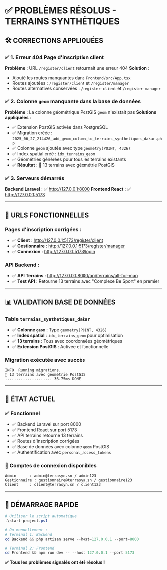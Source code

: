 # ✅ PROBLÈMES RÉSOLUS - TERRAINS SYNTHÉTIQUES

## 🛠️ **CORRECTIONS APPLIQUÉES**

### ✅ **1. Erreur 404 Page d'inscription client**
**Problème** : URL `/register/client` retournait une erreur 404
**Solution** : 
- Ajouté les routes manquantes dans `Frontend/src/App.tsx`
- Routes ajoutées : `/register/client` et `/register/manager`
- Routes alternatives conservées : `/register-client` et `/register-manager`

### ✅ **2. Colonne `geom` manquante dans la base de données**
**Problème** : La colonne géométrique PostGIS `geom` n'existait pas
**Solutions appliquées** :
- ✅ Extension PostGIS activée dans PostgreSQL
- ✅ Migration créée : `2025_06_27_214426_add_geom_column_to_terrains_synthetiques_dakar.php`
- ✅ Colonne `geom` ajoutée avec type `geometry(POINT, 4326)`
- ✅ Index spatial créé : `idx_terrains_geom` 
- ✅ Géométries générées pour tous les terrains existants
- ✅ **Résultat** : 📍 13 terrains avec géométrie PostGIS

### ✅ **3. Serveurs démarrés**
**Backend Laravel** : ✅ http://127.0.0.1:8000
**Frontend React** : ✅ http://127.0.0.1:5173

---

## 🔗 **URLS FONCTIONNELLES**

### **Pages d'inscription corrigées :**
- ✅ **Client** : http://127.0.0.1:5173/register/client
- ✅ **Gestionnaire** : http://127.0.0.1:5173/register/manager
- ✅ **Connexion** : http://127.0.0.1:5173/login

### **API Backend :**
- ✅ **API Terrains** : http://127.0.0.1:8000/api/terrains/all-for-map
- ✅ **Test API** : Retourne 13 terrains avec "Complexe Be Sport" en premier

---

## 📊 **VALIDATION BASE DE DONNÉES**

### **Table `terrains_synthetiques_dakar`**
- ✅ **Colonne `geom`** : Type `geometry(POINT, 4326)` 
- ✅ **Index spatial** : `idx_terrains_geom` pour optimisation
- ✅ **13 terrains** : Tous avec coordonnées géométriques
- ✅ **Extension PostGIS** : Activée et fonctionnelle

### **Migration exécutée avec succès**
```
INFO  Running migrations.  
📍 13 terrains avec géométrie PostGIS
..................... 36.75ms DONE
```

---

## 🎯 **ÉTAT ACTUEL**

### ✅ **Fonctionnel**
- ✅ Backend Laravel sur port 8000
- ✅ Frontend React sur port 5173  
- ✅ API terrains retourne 13 terrains
- ✅ Routes d'inscription corrigées
- ✅ Base de données avec colonne `geom` PostGIS
- ✅ Authentification avec `personal_access_tokens`

### 🔐 **Comptes de connexion disponibles**
```
Admin      : admin@terrasyn.sn / admin123
Gestionnaire : gestionnaire@terrasyn.sn / gestionnaire123  
Client     : client@terrasyn.sn / client123
```

---

## 🚀 **DÉMARRAGE RAPIDE**

```powershell
# Utiliser le script automatique
.\start-project.ps1

# Ou manuellement :
# Terminal 1: Backend
cd Backend && php artisan serve --host=127.0.0.1 --port=8000

# Terminal 2: Frontend  
cd Frontend && npm run dev -- --host 127.0.0.1 --port 5173
```

**✅ Tous les problèmes signalés ont été résolus !** 